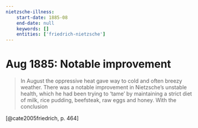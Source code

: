 ```yaml
---
nietzsche-illness:
    start-date: 1885-08
    end-date: null
    keywords: []
    entities: ['friedrich-nietzsche']
---
```


# Aug 1885: Notable improvement

> In August the oppressive heat gave way to cold and often breezy weather.
> There was a notable improvement in Nietzsche’s unstable health, which he had
> been trying to ‘tame’ by maintaining a strict diet of milk, rice pudding,
> beefsteak, raw eggs and honey. With the conclusion

[@cate2005friedrich, p. 464]
